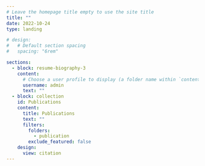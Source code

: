 ```yaml
---
# Leave the homepage title empty to use the site title
title: ""
date: 2022-10-24
type: landing

# design:
#   # Default section spacing
#   spacing: "6rem"

sections:
  - block: resume-biography-3
    content:
      # Choose a user profile to display (a folder name within `content/authors/`)
      username: admin
      text: ""
  - block: collection
    id: Publications
    content:
      title: Publications
      text: ""
      filters:
        folders:
          - publication
        exclude_featured: false
    design:
      view: citation
---
```

